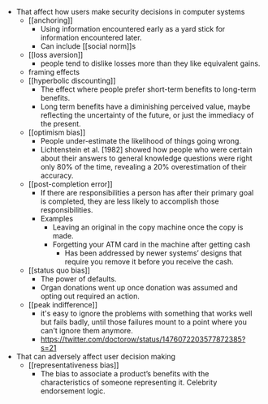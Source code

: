 - That affect how users make security decisions in computer systems
    - [[anchoring]]
        - Using information encountered early as a yard stick for information encountered later.
        - Can include [[social norm]]s
    - [[loss aversion]]
        - people tend to dislike losses more than they like equivalent gains.
    - framing effects
    - [[hyperbolic discounting]]
        - The effect where people prefer short-term benefits to long-term benefits.
        - Long term benefits have a diminishing perceived value, maybe reflecting the uncertainty of the future, or just the immediacy of the present.
    - [[optimism bias]]
        - People under-estimate the likelihood of things going wrong.
        - Lichtenstein et al. [1982] showed how people who were certain about their answers to general knowledge questions were right only 80% of the time, revealing a 20% overestimation of their accuracy.
    - [[post-completion error]]
        - If there are responsibilities a person has after their primary goal is completed, they are less likely to accomplish those responsibilities.
        - Examples
            - Leaving an original in the copy machine once the copy is made.
            - Forgetting your ATM card in the machine after getting cash
                - Has been addressed by newer systems’ designs that require you remove it before you receive the cash.
    - [[status quo bias]]
        - The power of defaults.
        - Organ donations went up once donation was assumed and opting out required an action.
    - [[peak indifference]]
        - it's easy to ignore the problems with something that works well but fails badly, until those failures mount to a point where you can't ignore them anymore.
        - https://twitter.com/doctorow/status/1476072203577872385?s=21
- That can adversely affect user decision making
    - [[representativeness bias]]
        - The bias to associate a product’s benefits with the characteristics of someone representing it. Celebrity endorsement logic.
